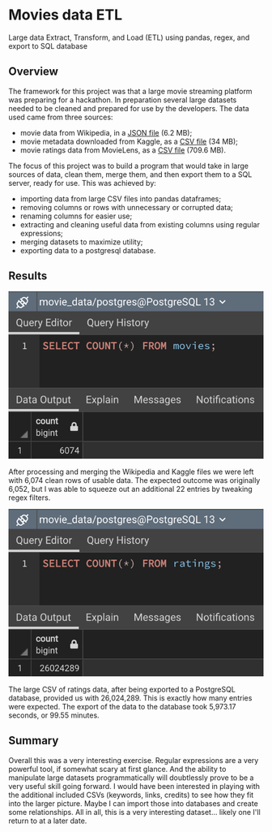 # Movies data ETL
Large data Extract, Transform, and Load (ETL) using pandas, regex, and export to SQL database

## Overview
The framework for this project was that a large movie streaming platform was preparing for a hackathon. In preparation several large datasets needed to be cleaned and prepared for use by the developers. The data used came from three sources:
- movie data from Wikipedia, in a [JSON file](data/wikipedia_movies.json) (6.2 MB);
- movie metadata downloaded from Kaggle, as a [CSV file](data/movies_metadata.csv) (34 MB);
- movie ratings data from MovieLens, as a [CSV file](data/ratings.csv) (709.6 MB).

The focus of this project was to build a program that would take in large sources of data, clean them, merge them, and then export them to a SQL server, ready for use. This was achieved by:
- importing data from large CSV files into pandas dataframes;
- removing columns or rows with unnecessary or corrupted data;
- renaming columns for easier use;
- extracting and cleaning useful data from existing columns using regular expressions;
- merging datasets to maximize utility;
- exporting data to a postgresql database.

## Results
![Movies Data Query](resources/movies_query.png)

After processing and merging the Wikipedia and Kaggle files we were left with 6,074 clean rows of usable data. The expected outcome was originally 6,052, but I was able to squeeze out an additional 22 entries by tweaking regex filters.

![Ratings Query](resources/ratings_query.png)

The large CSV of ratings data, after being exported to a PostgreSQL database, provided us with 26,024,289. This is exactly how many entries were expected. The export of the data to the database took 5,973.17 seconds, or 99.55 minutes.

## Summary
Overall this was a very interesting exercise. Regular expressions are a very powerful tool, if somewhat scary at first glance. And the ability to manipulate large datasets programmatically will doubtlessly prove to be a very useful skill going forward. I would have been interested in playing with the additional included CSVs (keywords, links, credits) to see how they fit into the larger picture. Maybe I can import those into databases and create some relationships. All in all, this is a very interesting dataset... likely one I'll return to at a later date.